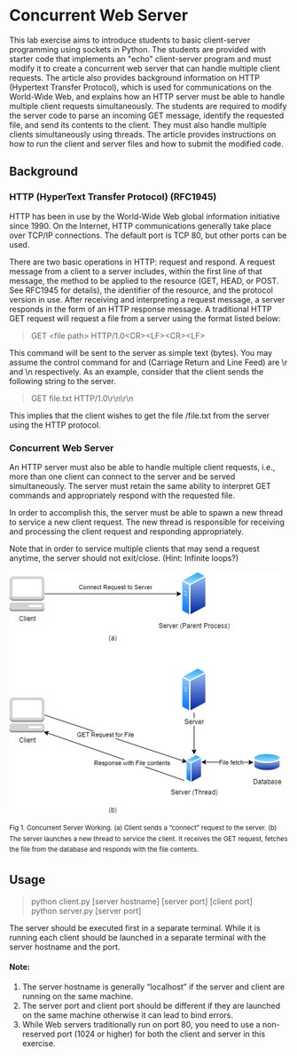 # Concurrent Web Server

This lab exercise aims to introduce students to basic client-server programming using sockets in Python. The students are provided with starter code that implements an "echo" client-server program and must modify it to create a concurrent web server that can handle multiple client requests. The article also provides background information on HTTP (Hypertext Transfer Protocol), which is used for communications on the World-Wide Web, and explains how an HTTP server must be able to handle multiple client requests simultaneously. The students are required to modify the server code to parse an incoming GET message, identify the requested file, and send its contents to the client. They must also handle multiple clients simultaneously using threads. The article provides instructions on how to run the client and server files and how to submit the modified code.

## Background

### HTTP (HyperText Transfer Protocol) (RFC1945)
HTTP has been in use by the World-Wide Web global information initiative since 1990. On the Internet, HTTP communications generally take place over TCP/IP connections. The default port is TCP 80, but other ports can be used.
 
There are two basic operations in HTTP: request and respond. A request message from a client to a server includes, within the first line of that message, the method to be applied to the resource (GET, HEAD, or POST. See RFC1945 for details), the identifier of the resource, and the protocol version in use. After receiving and interpreting a request message, a server responds in the form of an HTTP response message. A traditional HTTP GET request will request a file from a server using the format listed below:
 
> GET \<file path> HTTP/1.0\<CR>\<LF>\<CR>\<LF>
 
This command will be sent to the server as simple text (bytes). You may assume the control command for <CR> and <LF> (Carriage Return and Line Feed) are \r and \n respectively. As an example, consider that the client sends the following string to the server. 
 
> GET file.txt HTTP/1.0\r\n\r\n

This implies that the client wishes to get the file <server current directory>/file.txt from the server using the HTTP  protocol.

### Concurrent Web Server
An HTTP server must also be able to handle multiple client requests, i.e., more than one client can connect to the server and be served simultaneously. The server must retain the same ability to interpret GET commands and appropriately respond with the requested file.

In order to accomplish this, the server must be able to spawn a new thread to service a new client request. The new thread is responsible for receiving and processing the client request and responding appropriately. 

Note that in order to service multiple clients that may send a request anytime, the server should not exit/close. (Hint: Infinite loops?)

![Concurrent Server](image.png)

<sup>
Fig 1. Concurrent Server Working. (a) Client sends a “connect” request to the server. (b) The server launches a new thread to service the client. It receives the GET request, fetches the file from the database and responds with the file contents. </sup>

## Usage

> python client.py [server hostname] [server port] [client port]\
> python server.py [server port]

The server should be executed first in a separate terminal. While it is running each client should be launched in a separate terminal with the server hostname and the port. 

#### Note:
1. The server hostname is generally “localhost” if the server and client are running on the same machine. 
2. The server port and client port should be different if they are launched on the same machine otherwise it can lead to bind errors.
3. While Web servers traditionally run on port 80, you need to use a non-reserved port (1024 or higher) for both the client and server in this exercise.